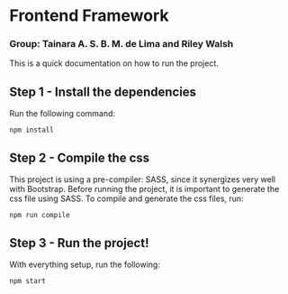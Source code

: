 # Frontend Framework

### Group: Tainara A. S. B. M. de Lima and Riley Walsh

This is a quick documentation on how to run the project.

## Step 1 - Install the dependencies

Run the following command:

```
npm install
```

## Step 2 - Compile the css

This project is using a pre-compiler: SASS, since it synergizes very well with Bootstrap.
Before running the project, it is important to generate the css file using SASS.
To compile and generate the css files, run:

```
npm run compile
```

## Step 3 - Run the project!

With everything setup, run the following:

```
npm start
```
